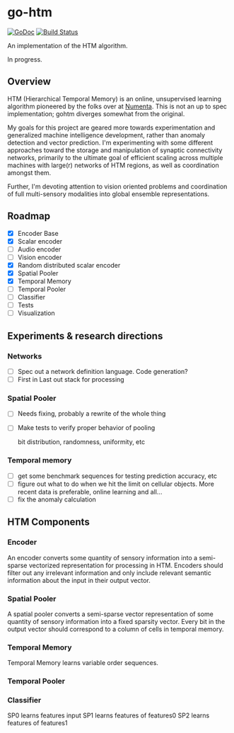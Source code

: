 # go-htm 
[![GoDoc](https://godoc.org/github.com/nytopop/gohtm?status.svg)](https://godoc.org/github.com/nytopop/gohtm) [![Build Status](https://travis-ci.org/nytopop/gohtm.svg?branch=master)](https://travis-ci.org/nytopop/gohtm)

An implementation of the HTM algorithm.

In progress.

## Overview

HTM (Hierarchical Temporal Memory) is an online, unsupervised learning algorithm pioneered by the folks over at [Numenta](http://numenta.org/). This is not an up to spec implementation; gohtm diverges somewhat from the original.

My goals for this project are geared more towards experimentation and generalized machine intelligence development, rather than anomaly detection and vector prediction. I'm experimenting with some different approaches toward the storage and manipulation of synaptic connectivity networks, primarily to the ultimate goal of efficient scaling across multiple machines with large(r) networks of HTM regions, as well as coordination amongst them.

Further, I'm devoting attention to vision oriented problems and coordination of full multi-sensory modalities into global ensemble representations.

## Roadmap

- [x] Encoder Base
- [x] Scalar encoder
- [ ] Audio encoder
- [ ] Vision encoder
- [x] Random distributed scalar encoder
- [x] Spatial Pooler
- [x] Temporal Memory
- [ ] Temporal Pooler
- [ ] Classifier
- [ ] Tests
- [ ] Visualization

## Experiments & research directions
### Networks
- [ ] Spec out a network definition language. Code generation? 
- [ ] First in Last out stack for processing

### Spatial Pooler
- [ ] Needs fixing, probably a rewrite of the whole thing
- [ ] Make tests to verify proper behavior of pooling

	bit distribution, randomness, uniformity, etc

### Temporal memory
- [ ] get some benchmark sequences for testing prediction accuracy, etc
- [ ] figure out what to do when we hit the limit on cellular objects. More recent data is preferable, online learning and all...
- [ ] fix the anomaly calculation

## HTM Components
### Encoder
An encoder converts some quantity of sensory information into a semi-sparse vectorized representation for processing in HTM. Encoders should filter out any irrelevant information and only include relevant semantic information about the input in their output vector.

### Spatial Pooler
A spatial pooler converts a semi-sparse vector representation of some quantity of sensory information into a fixed sparsity vector. Every bit in the output vector should correspond to a column of cells in temporal memory.

### Temporal Memory
Temporal Memory learns variable order sequences.

### Temporal Pooler
### Classifier

SP0 learns features input
SP1 learns features of features0
SP2 learns features of features1

